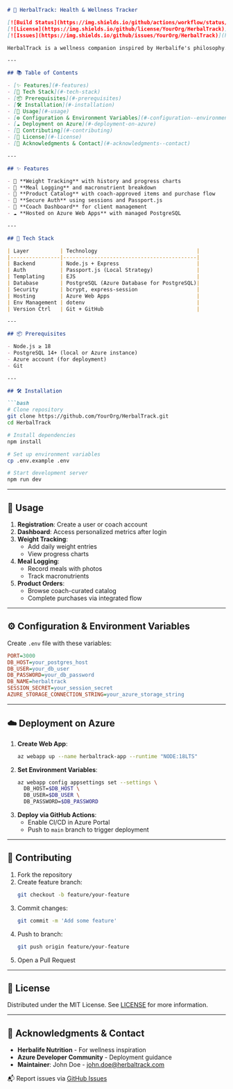 ```markdown
# 🌿 HerbalTrack: Health & Wellness Tracker

[![Build Status](https://img.shields.io/github/actions/workflow/status/YourOrg/HerbalTrack/build.yml)](https://github.com/YourOrg/HerbalTrack/actions)
[![License](https://img.shields.io/github/license/YourOrg/HerbalTrack)](LICENSE)
[![Issues](https://img.shields.io/github/issues/YourOrg/HerbalTrack)](https://github.com/YourOrg/HerbalTrack/issues)

HerbalTrack is a wellness companion inspired by Herbalife's philosophy. Users can **track their weight**, **log meals**, and **order personalized products** from a coach-curated catalog. Designed for both customers and coaches, it supports sustainable lifestyle changes—one step at a time.

---

## 📚 Table of Contents

- [✨ Features](#-features)
- [🧱 Tech Stack](#-tech-stack)
- [📦 Prerequisites](#-prerequisites)
- [🛠 Installation](#-installation)
- [🚀 Usage](#-usage)
- [⚙️ Configuration & Environment Variables](#️-configuration--environment-variables)
- [☁️ Deployment on Azure](#️-deployment-on-azure)
- [🤝 Contributing](#-contributing)
- [📄 License](#-license)
- [🙏 Acknowledgments & Contact](#-acknowledgments--contact)

---

## ✨ Features

- 🧍 **Weight Tracking** with history and progress charts
- 🥗 **Meal Logging** and macronutrient breakdown
- 🛒 **Product Catalog** with coach-approved items and purchase flow
- 🔐 **Secure Auth** using sessions and Passport.js
- 👥 **Coach Dashboard** for client management
- ☁️ **Hosted on Azure Web Apps** with managed PostgreSQL

---

## 🧱 Tech Stack

| Layer          | Technology                                |
|----------------|-------------------------------------------|
| Backend        | Node.js + Express                         |
| Auth           | Passport.js (Local Strategy)              |
| Templating     | EJS                                       |
| Database       | PostgreSQL (Azure Database for PostgreSQL)|
| Security       | bcrypt, express-session                   |
| Hosting        | Azure Web Apps                            |
| Env Management | dotenv                                    |
| Version Ctrl   | Git + GitHub                              |

---

## 📦 Prerequisites

- Node.js ≥ 18
- PostgreSQL 14+ (local or Azure instance)
- Azure account (for deployment)
- Git

---

## 🛠 Installation

```bash
# Clone repository
git clone https://github.com/YourOrg/HerbalTrack.git
cd HerbalTrack

# Install dependencies
npm install

# Set up environment variables
cp .env.example .env

# Start development server
npm run dev
```

---

## 🚀 Usage

1. **Registration**: Create a user or coach account
2. **Dashboard**: Access personalized metrics after login
3. **Weight Tracking**: 
   - Add daily weight entries
   - View progress charts
4. **Meal Logging**:
   - Record meals with photos
   - Track macronutrients
5. **Product Orders**:
   - Browse coach-curated catalog
   - Complete purchases via integrated flow

---

## ⚙️ Configuration & Environment Variables

Create `.env` file with these variables:

```ini
PORT=3000
DB_HOST=your_postgres_host
DB_USER=your_db_user
DB_PASSWORD=your_db_password
DB_NAME=herbaltrack
SESSION_SECRET=your_session_secret
AZURE_STORAGE_CONNECTION_STRING=your_azure_storage_string
```

---

## ☁️ Deployment on Azure

1. **Create Web App**:
   ```bash
   az webapp up --name herbaltrack-app --runtime "NODE:18LTS"
   ```
2. **Set Environment Variables**:
   ```bash
   az webapp config appsettings set --settings \
     DB_HOST=$DB_HOST \
     DB_USER=$DB_USER \
     DB_PASSWORD=$DB_PASSWORD
   ```
3. **Deploy via GitHub Actions**:
   - Enable CI/CD in Azure Portal
   - Push to `main` branch to trigger deployment

---

## 🤝 Contributing

1. Fork the repository
2. Create feature branch:
   ```bash
   git checkout -b feature/your-feature
   ```
3. Commit changes:
   ```bash
   git commit -m 'Add some feature'
   ```
4. Push to branch:
   ```bash
   git push origin feature/your-feature
   ```
5. Open a Pull Request

---

## 📄 License

Distributed under the MIT License. See [LICENSE](LICENSE) for more information.

---

## 🙏 Acknowledgments & Contact

- **Herbalife Nutrition** - For wellness inspiration
- **Azure Developer Community** - Deployment guidance
- **Maintainer**: John Doe - john.doe@herbaltrack.com

📬 Report issues via [GitHub Issues](https://github.com/YourOrg/HerbalTrack/issues)
```
